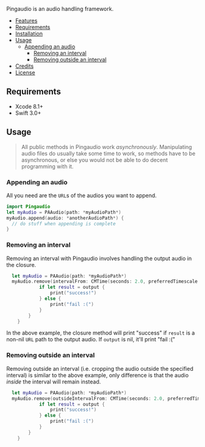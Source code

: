 Pingaudio is an audio handling framework.

- [Features](#features)
- [Requirements](#requirements)
- [Installation](#installation)
- [Usage](#usage)
    - [Appending an audio](#appending-an-audio)
	  - [Removing an interval](#removing-an-interval)
	  - [Removing outside an interval](#removing-outside-an-interval)
- [Credits](#credits)
- [License](#license)


## Requirements
- Xcode 8.1+
- Swift 3.0+


## Usage

> All public methods in Pingaudio work  _asynchronously_. Manipulating audio files do usually take some time to work, so methods have to be asynchronous, or else you would not be able to do decent programming with it.

### Appending an audio
All you need are the `URL`s of the audios you want to append.
```swift
import Pingaudio
let myAudio = PAAudio(path: *myAudioPath*)
myAudio.append(audio: *anotherAudioPath*) {
  // do stuff when appending is complete
}
```

### Removing an interval

Removing an interval with Pingaudio involves handling the output audio in the closure.

```swift
  let myAudio = PAAudio(path: *myAudioPath*)
  myAudio.remove(intervalFrom: CMTime(seconds: 2.0, preferredTimescale: 1), to: CMTime(seconds: 4.0, preferredTimescale: 1)) {(output: PAAudio?) -> Void in
            if let result = output {
                print("success!")
            } else {
                print("fail :(")
            }
        }
    }
```

In the above example, the closure method will print "success" if `result` is a non-nil `URL` path to the output audio. If `output` is nil, it'll print "fail :("



### Removing outside an interval

Removing outside an interval (i.e. cropping the audio outside the specified interval) is similar to the above example, only difference is that the audio _inside_ the interval will remain instead.

```swift
  let myAudio = PAAudio(path: *myAudioPath*)
  myAudio.remove(outsideIntervalFrom: CMTime(seconds: 2.0, preferredTimescale: 1), to: CMTime(seconds: 4.0, preferredTimescale: 1)) {(output: PAAudio?) -> Void in
            if let result = output {
                print("success!")
            } else {
                print("fail :(")
            }
        }
    }
```
